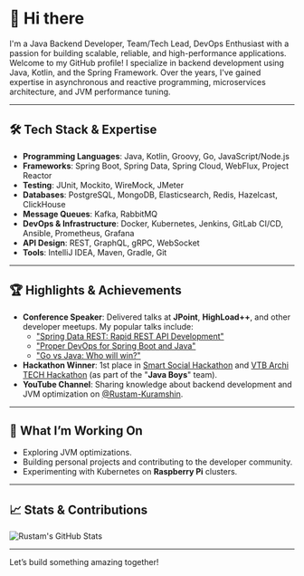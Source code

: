 # 👋 Hi there

I'm a Java Backend Developer, Team/Tech Lead, DevOps Enthusiast with a passion for building scalable, reliable, and high-performance applications. Welcome to my GitHub profile! I specialize in backend development using Java, Kotlin, and the Spring Framework. Over the years, I've gained expertise in asynchronous and reactive programming, microservices architecture, and JVM performance tuning.

---

## 🛠️ **Tech Stack & Expertise**

- **Programming Languages**: Java, Kotlin, Groovy, Go, JavaScript/Node.js
- **Frameworks**: Spring Boot, Spring Data, Spring Cloud, WebFlux, Project Reactor
- **Testing**: JUnit, Mockito, WireMock, JMeter
- **Databases**: PostgreSQL, MongoDB, Elasticsearch, Redis, Hazelcast, ClickHouse
- **Message Queues**: Kafka, RabbitMQ
- **DevOps & Infrastructure**: Docker, Kubernetes, Jenkins, GitLab CI/CD, Ansible, Prometheus, Grafana
- **API Design**: REST, GraphQL, gRPC, WebSocket
- **Tools**: IntelliJ IDEA, Maven, Gradle, Git

---

## 🏆 **Highlights & Achievements**

- **Conference Speaker**: Delivered talks at **JPoint**, **HighLoad++**, and other developer meetups. My popular talks include:
    - ["Spring Data REST: Rapid REST API Development"](https://youtu.be/roaGUHaWPxw)
    - ["Proper DevOps for Spring Boot and Java"](https://youtu.be/oKaYqfIevaM)
    - ["Go vs Java: Who will win?"](https://youtu.be/SyLSRYmLeHk)
- **Hackathon Winner**: 1st place in [Smart Social Hackathon](https://smartsocialconf.ru/hackathon) and [VTB Archi TECH Hackathon](https://architechhack.vtb.ru/) (as part of the "**Java Boys**" team).
- **YouTube Channel**: Sharing knowledge about backend development and JVM optimization on [@Rustam-Kuramshin](https://www.youtube.com/@rustam-kuramshin).

---

## 🌱 **What I’m Working On**

- Exploring JVM optimizations.
- Building personal projects and contributing to the developer community.
- Experimenting with Kubernetes on **Raspberry Pi** clusters.

---

## 📈 **Stats & Contributions**

![Rustam's GitHub Stats](https://github-readme-stats.vercel.app/api?username=RustamKuramshin&show_icons=true&theme=radical)

---

Let’s build something amazing together!

